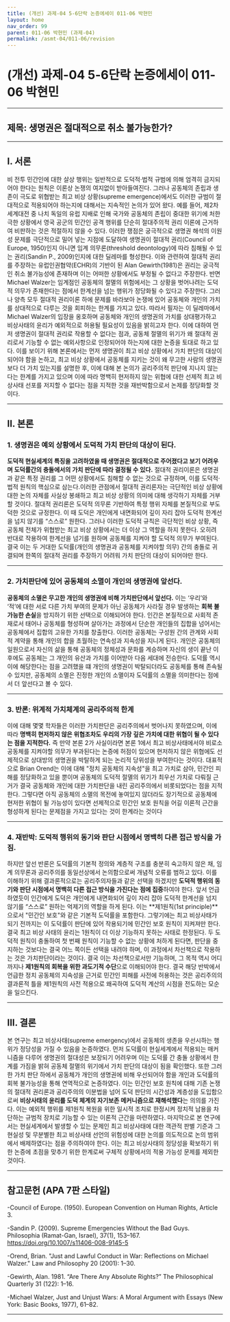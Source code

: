 ```yaml
---
title: (개선) 과제-04 5-6단락 논증에세이 011-06 박현민
layout: home
nav_order: 99
parent: 011-06 박현민 (과제-04)
permalink: /asmt-04/011-06/revision
---
```


# (개선) 과제-04 5-6단락 논증에세이 011-06 박현민 

---

## 제목: 생명권은 절대적으로 취소 불가능한가? 

---

## I. 서론

비 전투 민간인에 대한 살상 행위는 일반적으로 도덕적·법적 규범에 의해 엄격히 금지되어야 한다는 원칙은 이론상 논쟁의 여지없이 받아들여진다. 그러나 공동체의 존립과 생존이 극도로 위협받는 최고 비상 상황(supreme emergence)에서도 이러한 규범이 절대적으로 적용되어야 하는지에 대해서는 지속적인 논의가 있어 왔다. 예를 들어, 제2차 세계대전 중 나치 독일의 유럽 지배로 인해 국가와 공동체의 존립이 중대한 위기에 처한 극한 상황에서 영국 공군의 민간인 공격 행위를 단순히 절대주의적 권리 이론에 근거하여 비판하는 것은 적절하지 않을 수 있다. 이러한 쟁점은 궁극적으로 생명권 해석의 이원성 문제를 극단적으로 밀어 넣는 지점에 도달하여 생명권이 절대적 권리(Council of Europe, 1950)인지 아니면 임계 의무론(threshold deontology)에 따라 침해될 수 있는 권리(Sandin P., 2009)인지에 대한 딜레마를 형성한다. 이와 관련하여 절대적 권리를 주장하는 유럽인권협약(ECHR)의 기반이 된 Alan Gewirth(1981)은 권리는 궁극적인 취소 불가능성에 존재하며 이는 어떠한 상황에서도 부정될 수 없다고 주장한다. 반면 Michael Walzer는 임계점인 공동체의 절멸의 위험에서는 그 상황을 벗어나려는 도덕적 의무가 존재한다는 점에서 한계선을 넘는 행위가 정당화될 수 있다고 주장한다. 그러나 양측 모두 절대적 권리이론 하에 문제를 바라보아 논쟁에 있어 공동체와 개인의 가치를 상대적으로 다루는 것을 회피하는 한계를 가지고 있다. 따라서 필자는 이 딜레마에서 Michael Walzer의 입장을 옹호하며 공동체와 개인의 생명권의 가치를 상대평가하고 비상사태의 윤리가 예외적으로 허용될 필요성이 있음을 밝히고자 한다. 이에 대하여 먼저 생명권이 절대적 권리로 작용할 수 없다는 점과, 공동체 절멸의 위기가 왜 절대적 권리로서 기능할 수 없는 예외사항으로 인정되어야 하는지에 대한 논증을 토대로 하고 있다. 이를 보이기 위해 본론에서는 먼저 생명권이 최고 비상 상황에서 가치 판단의 대상이 되어야 함을 논하고, 최고 비상 상황에서 공동체를 지키는 것이 왜 무고한 사람의 생명권보다 더 가치 있는지를 설명한 후, 이에 대해  본 논의가 공리주의적 판단에 지나지 않는다는 한계를 가지고 있으며 이에 따라 명백히 현저하지 않는 위협에 대한 선제적 최고 비상사태 선포를 저지할 수 없다는 점을 지적한 것을 재반박함으로서 논제를 정당화할 것이다. 

---

## II. 본론

### 1.  생명권은 예외 상황에서 도덕적 가치 판단의 대상이 된다. 

**도덕적 현실세계의 특징을 고려하였을 때 생명권은 절대적으로 주어졌다고 보기 어려우며 도덕률간의 충돌에서의 가치 판단에 따라 결정될 수 있다.** 절대적 권리이론은 생명권과 같은 특정 권리를 그 어떤 상황에서도 침해할 수 없는 것으로 규정하며, 이를 도덕적·법적 원칙의 핵심으로 삼는다.이러한 관점에서 절대적 권리론자는 극단적인 비상 상황에 대한 논의 자체를 사실상 봉쇄하고 최고 비상 상황의 의미에 대해 생각하기 자체를 거부할 것이다. 절대적 권리론은 도덕적 의무론 기반하여 특정 행위 자체를 본질적으로 부도덕한 것으로 규정한다. 이 때 도덕은 개인에게 내면화되어 깊이 자리 잡아 도덕적 한계선을 넘지 않기를 “스스로” 원한다. 그러나 이러한 도덕적 규칙은 극단적인 비상 상황, 즉 공동체 전체가 위협받는 최고 비상 상황에서는 더 이상 그 역할을 하지 못한다. 오히려 반대로 작용하여 한계선을 넘기를 원하며 공동체를 지켜야 할 도덕적 의무가 부여된다. 결국 이는 두 거대한 도덕률(개인의 생명권과 공동체를 지켜야할 의무) 간의 충돌로 귀결되며 한쪽의 절대적 권리를 주장하기 어려워 가치 판단의 대상이 되어야만 한다. 

---

### 2. 가치판단에 있어 공동체의 소멸이 개인의 생명권에 앞선다. 

**공동체의 소멸은 무고한 개인의 생명권에 비해 가치판단에서 앞선다.** 이는 ‘우리’와 ‘적’에 대한 서로 다른 가치 부여의 문제가 아닌 공동체가 사라질 경우 발생하는 **회복 불가능한 손실**을 방지하기 위한 선택으로 이해되어야 한다. 인간은 본질적으로 사회적 존재로서 태어나 공동체를 형성하며 살아가는 과정에서 단순한 개인들의 집합을 넘어서는 공동체에서 집합의 고유한 가치를 창출한다. 이러한 공동체는 구성원 간의 관계와 사회적 계약을 통해 개인의 합을 초월하는 연속성과 지속성을 지니게 된다. 개인은 공동체의 일원으로서 자신의 삶을 통해 공동체의 정체성과 문화를 계승하며 자신의 생이 끝난 이후에도 공동체는 그 개인의 유산과 가치를 이어받아 다음 세대에 전승한다. 도덕률 역시 이에 해당한다는 점을 고려했을 떄 개인의 생명권이 박탈되더라도 공동체를 통해 존속될 수 있지만, 공동체의 소멸은 진정한 개인의 소멸이자 도덕률의 소멸을 의미한다는 점에서 더 앞선다고 볼 수 있다.

---

### 3. 반론: 위계적 가치체계의 공리주의적 한계

이에 대해 몇몇 학자들은 이러한 가치판단은 공리주의에서 벗어나지 못하였으며, 이에 따라 **명백히 현저하지 않은 위협조차도 우리의 가장 깊은 가치에 대한 위협이 될 수 있다는 점을 지적한다.** 즉 만약 본론 2가 사실이라면 본론 1에서 최고 비상사태에서야 비로소 공동체를 지켜야할 의무가 부과된다는 논증에 허점이 있으며 현저하지 않은 위협에도 선제적으로 상대방의 생명권을 박탈하게 되는 논리적 당위성을 부여한다는 것이다. 대표적으로 Brian Orend는 이에 대해 "정치 공동체의 지속성"을 최고 가치로 삼아, 민간인 피해를 정당화하고 있을 뿐이며 공동체의 도덕적 절멸의 위기가 최우선 가치로 다뤄질 근거가 결국 공동체와 개인에 대한 가치판단을 내린 공리주의에서 비롯되었다는 점을 지적한다. 그렇다면 아직 공동체의 소멸의 목전에 놓여있지 않더라도 장기적으로 공동체에 현저한 위협이 될 가능성이 있다면 선제적으로 민간인 보호 원칙을 어길 이론적 근간을 형성하게 된다는 문제점을 가지고 있다는 것이 한계라는 것이다

---

### 4. 재반박: 도덕적 행위의 동기와 판단 시점에서 명백히 다른 접근 방식을 가짐.

하지만 앞선 반론은 도덕률의 기본적 정의와 계층적 구조를 충분히 숙고하지 않은 채, 임계 의무론과 공리주의를 동일선상에서 논의함으로써 개념적 오류를 범하고 있다. 이를 이해하기 위해 결과론적으로는 공리주의자들과 같은 선택을 하겠지만 **도덕적 행위의 동기와 판단 시점에서 명백히 다른 접근 방식을 가진다는 점에 집중**하여야 한다. 앞서 언급하였듯이 인간에게 도덕은 개인에게 내면화되어 깊이 자리 잡아 도덕적 한계선을 넘지 않기를 “스스로” 원하는 억제기의 역할을 하게 된다. 이는 **제1원칙(1st principle)**으로서 "민간인 보호"와 같은 기본적 도덕률을 포함한다.  그렇기에는 최고 비상사태가 되기 전까지는 이 도덕률이 판단에 있어 작용되기에 민간인 보호 원칙이 지켜져만 한다. 결국 최고 비상 사태의 윤리는 1원칙이 더 이상 기능하지 못하는 사태로 한정된다. 두 도덕적 원칙이 충돌하여 첫 번째 원칙이 기능할 수 없는 상황에 처하게 된다면, 판단을 중지하는 것보다는 결국 어느 쪽이든 선택을 내려야 하며, 이 과정에서 차선책으로 작용하는 것은 가치판단이라는 것이다. 결국 이는 차선책으로서만 기능하며, 그 목적 역시 어디까지나 **제1원칙의 회복을 위한 과도기적 수단**으로 이해되어야 한다. 결국 해당 반박에서 언급한 정치 공동체의 지속성을 근거로 민간인 피해를 사전에 허용하는 것은 공리주의의 결과론적 틀을 제1원칙의 사전 적용으로 왜곡하여 도덕적 계산의 시점을 전도하는 모순을 일으킨다. 

---

## III. 결론 

본 연구는 최고 비상사태(supreme emergency)에서 공동체의 생존을 우선시하는 행위가 정당성을 가질 수 있음을 논증하였다. 먼저 도덕률이 현실세계에서 적용되는 매커니즘을 다루어 생명권의 절대성은 보장되기 어려우며 이는 도덕률 간 충돌 상황에서 한계를 가짐을 밝혀 공동체 절멸의 위기에서 가치 판단의 대상이 됨을 확인했다. 또한 그러한 가치 판단 하에서 공동체가 개인의 생명권에 비해 우선되어야 함을 개인과 도덕률의 회복 불가능성을 통해 연역적으로 논증하였다. 이는 민간인 보호 원칙에 대해 기존 논쟁의 절대적 권리론과 공리주의의 이분법을 넘어 도덕 판단의 시간성과 계층성을 도입함으로써 **비상사태의 윤리를 도덕 체계의 자기보존 메커니즘으로 재해석했다**는 의의를 가진다. 이는 예외적 행위를 제1원칙 복원을 위한 일시적 조치로 한정시켜 정치적 남용을 차단하는 규범적 장치로 기능할 수 있는 이론적 근간을 마련하였다.  마지막으로 본 연구에서는 현실세계에서 발생할 수 있는 문제인 최고 비상사태에 대한 객관적 판별 기준과 그 현실성 및 무분별한 최고 비상사태 선언의 위험성에 대한 논의를 의도적으로 논의 범위에서 배제하였다는 점을 주의하여야 한다. 이는 최고 비상사태의 정당성을 확보하기 위한 논증에 초점을 맞추기 위한 한계로써 구체적 상황에서의 적용 가능성 문제를 제외한 것이다.


---

## 참고문헌 (APA 7판 스타일)
-Council of Europe. (1950). European Convention on Human Rights, Article 3.

-Sandin P. (2009). Supreme Emergencies Without the Bad Guys. Philosophia (Ramat-Gan, Israel), 37(1), 153–167. https://doi.org/10.1007/s11406-008-9145-5

-Orend, Brian. "Just and Lawful Conduct in War: Reflections on Michael Walzer." Law and Philosophy 20 (2001): 1–30.

-Gewirth, Alan. 1981. “Are There Any Absolute Rights?” The Philosophical Quarterly 31 (122): 1–16.

-Michael Walzer, Just and Unjust Wars: A Moral Argument with Essays (New York: Basic Books, 1977), 61–82.

---

